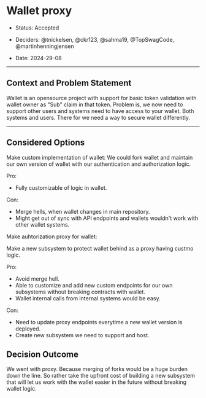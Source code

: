# Wallet proxy

* Status: Accepted
* Deciders: @tnickelsen, @ckr123, @sahma19, @TopSwagCode, @martinhenningjensen

* Date: 2024-29-08

---

## Context and Problem Statement

Wallet is an opensource project with support for basic token validation with wallet owner as "Sub" claim in that token. Problem is, we now need to support other users and systems need to have access to your wallet. Both systems and users. There for we need a way to secure wallet differently.

---

## Considered Options

Make custom implementation of wallet:
We could fork wallet and maintain our own version of wallet with our authentication and authorization logic.

Pro:
* Fully customizable of logic in wallet.

Con:
* Merge hells, when wallet changes in main repository.
* Might get out of sync with API endpoints and wallets wouldn't work with other wallet systems.

Make auhtorization proxy for wallet:

Make a new subsystem to protect wallet behind as a proxy having custmo logic.

Pro:
* Avoid merge hell.
* Able to customize and add new custom endpoints for our own subsystems without breaking contracts with wallet.
* Wallet internal calls from internal systems would be easy.

Con:
* Need to update proxy endpoints everytime a new wallet version is deployed.
* Create new subsystem we need to support and host.

## Decision Outcome

We went with proxy. Because merging of forks would be a huge burden down the line. So rather take the upfront cost of building a new subsystem that will let us work with the wallet easier in the future without breaking wallet logic.

